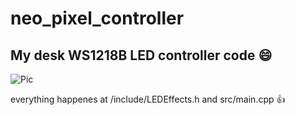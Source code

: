 # neo_pixel_controller

## My desk WS1218B LED controller code 😄

![Pic](https://i.imgur.com/0f67Vm8.jpeg) 

everything happenes at /include/LEDEffects.h and src/main.cpp 👍

